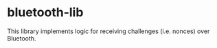 # bluetooth-lib
This library implements logic for receiving challenges (i.e. nonces) over Bluetooth.

